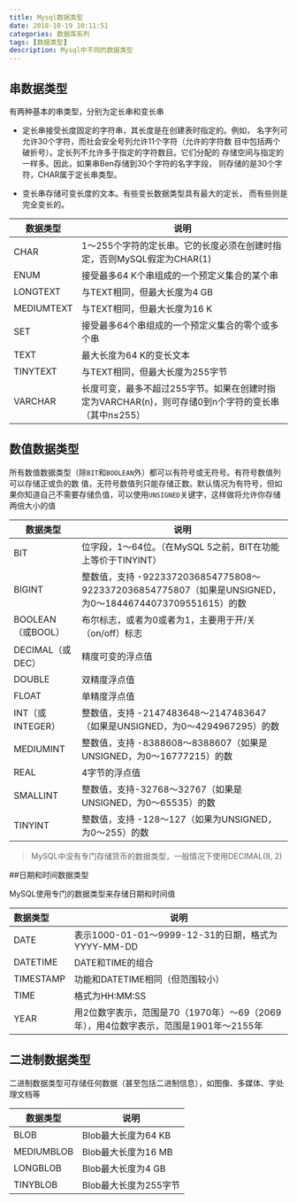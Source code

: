 ```yaml
---
title: Mysql数据类型
date: 2018-10-19 10:11:51
categories: 数据库系列
tags: [数据类型]
description: Mysql中不同的数据类型
---
```


## 串数据类型



有两种基本的串类型，分别为定长串和变长串
- 定长串接受长度固定的字符串，其长度是在创建表时指定的。例如，
  名字列可允许30个字符，而社会安全号列允许11个字符（允许的字符数
  目中包括两个破折号）。定长列不允许多于指定的字符数目。它们分配的
  存储空间与指定的一样多。因此，如果串Ben存储到30个字符的名字字段，
  则存储的是30个字符，CHAR属于定长串类型。
  
- 变长串存储可变长度的文本。有些变长数据类型具有最大的定长，
  而有些则是完全变长的。
  

| 数据类型   | 说明                                                         |
| ---------- | ------------------------------------------------------------ |
| CHAR       | 1～255个字符的定长串。它的长度必须在创建时指定，否则MySQL假定为CHAR(1) |
| ENUM       | 接受最多64 K个串组成的一个预定义集合的某个串                 |
| LONGTEXT   | 与TEXT相同，但最大长度为4 GB                                 |
| MEDIUMTEXT | 与TEXT相同，但最大长度为16 K                                 |
| SET        | 接受最多64个串组成的一个预定义集合的零个或多个串             |
| TEXT       | 最大长度为64 K的变长文本                                     |
| TINYTEXT   | 与TEXT相同，但最大长度为255字节                              |
| VARCHAR    | 长度可变，最多不超过255字节。如果在创建时指定为VARCHAR(n)，则可存储0到n个字符的变长串（其中n≤255） |

## 数值数据类型



所有数值数据类型（除`BIT`和`BOOLEAN`外）都可以有符号或无符号。有符号数值列可以存储正或负的数
值，无符号数值列只能存储正数。默认情况为有符号，但如果你知道自己不需要存储负值，可以使用`UNSIGNED`关键字，这样做将允许你存储两倍大小的值

| 数据类型          | 说明                                                         |
| ----------------- | ------------------------------------------------------------ |
| BIT               | 位字段，1～64位。（在MySQL 5之前，BIT在功能上等价于TINYINT） |
| BIGINT            | 整数值，支持 -9223372036854775808～9223372036854775807（如果是UNSIGNED，为0～18446744073709551615）的数 |
| BOOLEAN（或BOOL） | 布尔标志，或者为0或者为1，主要用于开/关（on/off）标志        |
| DECIMAL（或DEC）  | 精度可变的浮点值                                             |
| DOUBLE            | 双精度浮点值                                                 |
| FLOAT             | 单精度浮点值                                                 |
| INT（或INTEGER）  | 整数值，支持 -2147483648～2147483647（如果是UNSIGNED，为0～4294967295）的数 |
| MEDIUMINT         | 整数值，支持 -8388608～8388607（如果是UNSIGNED，为0～16777215）的数 |
| REAL              | 4字节的浮点值                                                |
| SMALLINT          | 整数值，支持-32768～32767（如果是UNSIGNED，为0～65535）的数  |
| TINYINT           | 整数值，支持 -128～127（如果为UNSIGNED，为0～255）的数       |

>  MySQL中没有专门存储货币的数据类型，一般情况下使用DECIMAL(8, 2)



##日期和时间数据类型



MySQL使用专门的数据类型来存储日期和时间值

| 数据类型  | 说明                                                         |
| :-------- | ------------------------------------------------------------ |
| DATE      | 表示1000-01-01～9999-12-31的日期，格式为YYYY-MM-DD           |
| DATETIME  | DATE和TIME的组合                                             |
| TIMESTAMP | 功能和DATETIME相同（但范围较小）                             |
| TIME      | 格式为HH:MM:SS                                               |
| YEAR      | 用2位数字表示，范围是70（1970年）～69（2069年），用4位数字表示，范围是1901年～2155年 |

## 二进制数据类型

二进制数据类型可存储任何数据（甚至包括二进制信息），如图像、多媒体、字处理文档等

| 数据类型   | 说明                  |
| ---------- | --------------------- |
| BLOB       | Blob最大长度为64 KB   |
| MEDIUMBLOB | Blob最大长度为16 MB   |
| LONGBLOB   | Blob最大长度为4 GB    |
| TINYBLOB   | Blob最大长度为255字节 |

